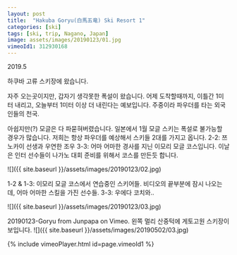 ```yaml
---
layout: post
title:  "Hakuba Goryu(白馬五竜) Ski Resort 1"
categories: [ski]
tags: [ski, trip, Nagano, Japan]
image: assets/images/20190123/01.jpg
vimeoId1: 312930168
---
```

2019.5

하쿠바 고류 스키장에 왔습니다.

자주 오는곳이지만, 갑자기 생각못한 폭설이 왔습니다.
어제 도착할때까지, 이틀간 1미터 내리고, 오늘부터 1미터 이상 더 내린다는 예보입니다.
주중이라 파우더를 타는 외국인들의 천국.

아쉽지만(?) 
모글은 다 파묻혀버렸습니다.
일본에서 1월 모글 스키는 폭설로 불가능할 경우가 많습니다.
저희는 항상 파우더를 예상해서 스키들 2대를 가지고 옵니다.
2-2: 쯔노카이 선생과 우연한 조우
3-3: 어마 어마한 경사를 지닌 이모리 모글 코스입니다. 
이날은 인터 선수들이 나가노 대회 준비를 위해서 코스를 만든듯 합니다.

![]({{ site.baseurl }}/assets/images/20190123/02.jpg)

1-2 & 1-3: 이모리 모글 코스에서 연습중인 스키어들. 
비디오의 끝부분에 잠시 나오는데, 어마 어마한 스킬을 가진 선수들.
3-3: 우에다 코치와..

![]({{ site.baseurl }}/assets/images/20190123/03.jpg)


20190123-Goryu from Junpapa on Vimeo.
왼쪽 멀리 산중턱에 게토고원 스키장이 보입니다.
![]({{ site.baseurl }}/assets/images/20190502/03.jpg)


{% include vimeoPlayer.html id=page.vimeoId1 %}
